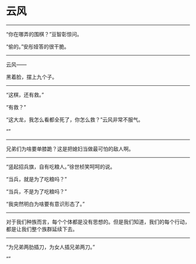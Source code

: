 # 云风



***

“你在哪弄的围棋？”豆智彰惊问。

“偷的。”安彤娅答的很干脆。

***



云风——

黑着脸，摆上九个子。

***

“这棋，还有救。”

“有救？”

“这大龙，我怎么看都全死了，你怎么救？”云风非常不服气。

“”

***

兄弟们为啥要单膝跪？这是把媳妇当做最可怕的敌人啊。

***

“竖起招兵旗，自有吃粮人。”徐世桢笑呵呵的说。

“当兵，就是为了吃粮吗？”

“当兵，不是为了吃粮吗？”

“我突然明白为啥要有意识形态了。”

***

对于我们种族而言，每个个体都是没有思想的。但是我们知道，我们的每个行动，都是让我们整个族群延续下去。

***

“为兄弟两肋插刀，为女人插兄弟两刀。”

“”